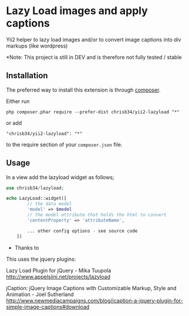 Lazy Load images and apply captions
===================================
Yii2 helper to lazy load images and/or to convert image captions into div markups (like wordpress)

*Note: This project is still in DEV and is therefore not fully tested / stable

Installation
------------

The preferred way to install this extension is through [composer](http://getcomposer.org/download/).

Either run

```
php composer.phar require --prefer-dist chrisb34/yii2-lazyload "*"
```

or add

```
"chrisb34/yii2-lazyload": "*"
```

to the require section of your `composer.json` file.


Usage
-----

In a view add the lazyload widget as follows;
```php
use chrisb34/lazyload;

echo LazyLoad::widget([
        // the data model
        'model' => $model
        // the model attribute that holds the html to convert
        'contentProperty' => 'attributeName',

        ... other config options - see source code 
    ]) 
```

* Thanks to

This uses the jquery plugins:

Lazy Load Plugin for jQuery - Mika Tuupola
http://www.appelsiini.net/projects/lazyload

jCaption: jQuery Image Captions with Customizable Markup, Style and Animation - Joel Sutherland
http://www.newmediacampaigns.com/blog/jcaption-a-jquery-plugin-for-simple-image-captions#download
